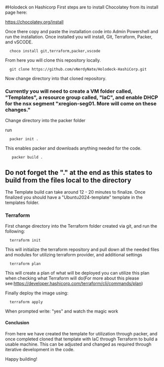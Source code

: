 #Holodeck on Hashicorp
First steps are to install Chocolatey from its install page here:

https://chocolatey.org/install

Once there copy and paste the installation code into Admin Powershell and run the installation. Once installed you will install, Git, Terraform, Packer, and vSCODE. 

      choco install git,terraform,packer,vscode

From here you will clone this repository locally.

      git clone https://github.com/vNerdyNate/Holodeck-HashiCorp.git

Now change directory into that cloned repository.

### Currently you will need to create a VM folder called, "Templates", a resource group called, "IaC", and enable DHCP for the nsx segment "xregion-seg01. More will come on these changes." ###

Change directory into the packer folder

run 

      packer init .

This enables packer and downloads anything needed for the code.

       packer build .

## Do not forget the "." at the end as this states to build from the files local to the directory ##

The Template build can take around 12 - 20 minutes to finalize. Once finalized you should have a "Ubuntu2024-template" template in the templates folder.

### Terraform ###

First change directory into the Terraform folder created via git, and run the following:

      terraform init
      
This will initialize the terraform repository and pull down all the needed files and modules for utilizing terraform provider, and additional settings

      terraform plan
      
This will create a plan of what will be deployed you can utilize this plan when checking what Terraform will do(For more about this please see:https://developer.hashicorp.com/terraform/cli/commands/plan)

Finally deploy the image using:

      terraform apply
      
When prompted write: "yes" and watch the magic work

#### Conclusion ###
From here we have created the template for utilization through packer, and once completed cloned that template with IaC through Terraform to build a usable machine. This can be adjusted and changed as required through iterative development in the code.

Happy building!
